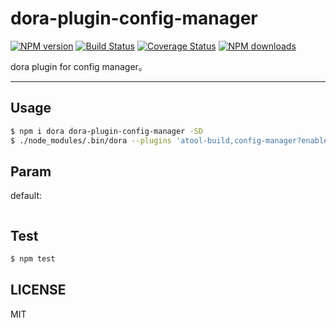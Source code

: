 # dora-plugin-config-manager

[![NPM version](https://img.shields.io/npm/v/dora-plugin-config-manager.svg?style=flat)](https://npmjs.org/package/dora-plugin-config-manager)
[![Build Status](https://img.shields.io/travis/dora-js/dora-plugin-config-manager.svg?style=flat)](https://travis-ci.org/dora-js/dora-plugin-config-manager)
[![Coverage Status](https://img.shields.io/coveralls/dora-js/dora-plugin-config-manager.svg?style=flat)](https://coveralls.io/r/dora-js/dora-plugin-config-manager)
[![NPM downloads](http://img.shields.io/npm/dm/dora-plugin-config-manager.svg?style=flat)](https://npmjs.org/package/dora-plugin-config-manager)

dora plugin for config manager。

---

## Usage

```bash
$ npm i dora dora-plugin-config-manager -SD
$ ./node_modules/.bin/dora --plugins 'atool-build,config-manager?enableJs=true&enableCss=true&enableImg=true&enableAll:false'
```

## Param



default:

```javascript

```
## Test

```bash
$ npm test
```

## LICENSE

MIT
